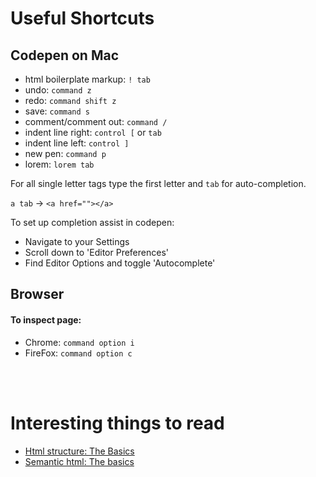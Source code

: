 # Useful Shortcuts

## Codepen on Mac
- html boilerplate markup: `! tab` 
- undo: `command z`
- redo: `command shift z`
- save: `command s`
- comment/comment out: `command /`
- indent line right: `control [` or `tab`
- indent line left: `control ]`
- new pen: `command p`
- lorem: `lorem tab`

For all single letter tags type the first letter and `tab` for auto-completion. 

`a tab` -> `<a href=""></a>`

To set up completion assist in codepen: 
- Navigate to your Settings
- Scroll down to 'Editor Preferences'
- Find Editor Options and toggle 'Autocomplete'


## Browser

#### To inspect page:
- Chrome: `command option i`
- FireFox: `command option c`

<br />
<br />

# Interesting things to read

- [Html structure: The Basics](https://www.w3schools.com/html/html_intro.asp)
- [Semantic html: The basics](https://dev.to/thibpat/semantic-html-basics-in-5-minutes-ultralearning-2020-1fm0)

